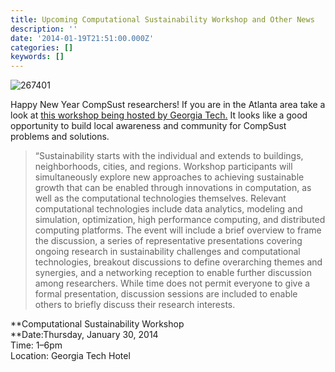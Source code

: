 ```yaml
---
title: Upcoming Computational Sustainability Workshop and Other News
description: ''
date: '2014-01-19T21:51:00.000Z'
categories: []
keywords: []
---
```


![267401](https://cdn-images-1.medium.com/max/800/0*rvMzoaCO3vvl7qyW.)

Happy New Year CompSust researchers! If you are in the Atlanta area take a look at [this workshop being hosted by Georgia Tech.](http://www.cc.gatech.edu/events/georgia-tech-computational-sustainability-workshop) It looks like a good opportunity to build local awareness and community for CompSust problems and solutions.

> “Sustainability starts with the individual and extends to buildings, neighborhoods, cities, and regions. Workshop participants will simultaneously explore new approaches to achieving sustainable growth that can be enabled through innovations in computation, as well as the computational technologies themselves. Relevant computational technologies include data analytics, modeling and simulation, optimization, high performance computing, and distributed computing platforms. The event will include a brief overview to frame the discussion, a series of representative presentations covering ongoing research in sustainability challenges and computational technologies, breakout discussions to define overarching themes and synergies, and a networking reception to enable further discussion among researchers. While time does not permit everyone to give a formal presentation, discussion sessions are included to enable others to briefly discuss their research interests.

**Computational Sustainability Workshop  
**Date:Thursday, January 30, 2014  
Time: 1–6pm  
Location: Georgia Tech Hotel
